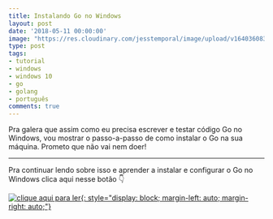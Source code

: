 ```yaml
---
title: Instalando Go no Windows
layout: post
date: '2018-05-11 00:00:00'
image: "https://res.cloudinary.com/jesstemporal/image/upload/v1640360835/covers/click-2_f4fsdc.png"
type: post
tags:
- tutorial
- windows
- windows 10
- go
- golang
- português
comments: true
---
```


Pra galera que assim como eu precisa escrever e testar código Go no Windows, vou mostrar o passo-a-passo de como instalar o Go na sua máquina. Prometo que não vai nem doer!

---

Pra continuar lendo sobre isso e aprender a instalar e configurar o Go no Windows clica aqui nesse botão 👇

[![clique aqui para ler](https://res.cloudinary.com/jesstemporal/image/upload/v1640370979/clique-aqui-para-ler_zie2kp.png){: style="display: block; margin-left: auto; margin-right: auto;"}](https://medium.com/test-after-deploy/instalando-go-no-windows-7abed1db7546)
